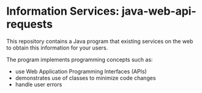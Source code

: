 # Information Services: java-web-api-requests

This repository contains a Java program that existing services on the web to obtain this information for your users.

The program implements programming concepts such as:
- use Web Application Programming Interfaces (APIs)
- demonstrates use of classes to minimize code changes
- handle user errors
